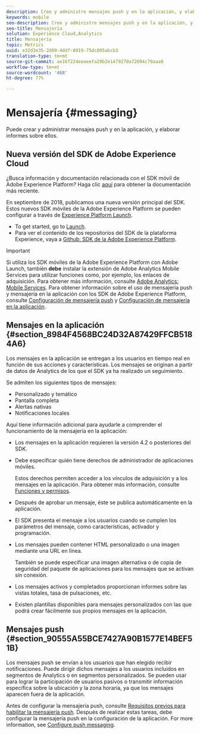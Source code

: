 ```yaml
---
description: Cree y administre mensajes push y en la aplicación, y elabore informes sobre ellos.
keywords: mobile
seo-description: Cree y administre mensajes push y en la aplicación, y elabore informes sobre ellos.
seo-title: Mensajería
solution: Experience Cloud,Analytics
title: Mensajería
topic: Metrics
uuid: e32d3e35-2d09-4ddf-8919-75dc895abcb3
translation-type: tm+mt
source-git-commit: ae16f224eeaeefa29b2e1479270a72694c79aaa0
workflow-type: tm+mt
source-wordcount: '468'
ht-degree: 77%

---
```



# Mensajería {#messaging}

Puede crear y administrar mensajes push y en la aplicación, y elaborar informes sobre ellos.

## Nueva versión del SDK de Adobe Experience Cloud

¿Busca información y documentación relacionada con el SDK móvil de Adobe Experience Platform? Haga clic [aquí](https://aep-sdks.gitbook.io/docs/) para obtener la documentación más reciente.

En septiembre de 2018, publicamos una nueva versión principal del SDK. Estos nuevos SDK móviles de la Adobe Experience Platform se pueden configurar a través de [Experience Platform Launch](https://www.adobe.com/es/experience-platform/launch.html).

* To get started, go to [Launch](https://launch.adobe.com/).
* Para ver el contenido de los repositorios del SDK de la plataforma Experience, vaya a [Github: SDK de la Adobe Experience Platform](https://github.com/Adobe-Marketing-Cloud/acp-sdks).

>[!IMPORTANT]
>
> Si utiliza los SDK móviles de la Adobe Experience Platform con Adobe Launch, también **debe** instalar la extensión de Adobe Analytics Mobile Services para utilizar funciones como, por ejemplo, los enlaces de adquisición. Para obtener más información, consulte [Adobe Analytics: Mobile Services](https://aep-sdks.gitbook.io/docs/using-mobile-extensions/adobe-analytics-mobile-services). Para obtener información sobre el uso de mensajería push y mensajería en la aplicación con los SDK de Adobe Experience Platform, consulte [Configuración de mensajería push](https://aep-sdks.gitbook.io/docs/using-mobile-extensions/adobe-analytics-mobile-services#set-up-push-messaging) y [Configuración de mensajería en la aplicación](https://aep-sdks.gitbook.io/docs/using-mobile-extensions/adobe-analytics-mobile-services#set-up-in-app-messaging).

## Mensajes en la aplicación {#section_8984F4568BC24D32A87429FFCB5184A6}

Los mensajes en la aplicación se entregan a los usuarios en tiempo real en función de sus acciones y características. Los mensajes se originan a partir de datos de Analytics de los que el SDK ya ha realizado un seguimiento.

Se admiten los siguientes tipos de mensajes:

* Personalizado y temático
* Pantalla completa
* Alertas nativas
* Notificaciones locales

Aquí tiene información adicional para ayudarle a comprender el funcionamiento de la mensajería en la aplicación:

* Los mensajes en la aplicación requieren la versión 4.2 o posteriores del SDK.
* Debe especificar quién tiene derechos de administrador de aplicaciones móviles.

   Estos derechos permiten acceder a los vínculos de adquisición y a los mensajes en la aplicación. Para obtener más información, consulte [Funciones y permisos](/help/using/gs/c-mob-roles-and-permissions.md).
* Después de aprobar un mensaje, éste se publica automáticamente en la aplicación.
* El SDK presenta el mensaje a los usuarios cuando se cumplen los parámetros del mensaje, como características, activador y programación.
* Los mensajes pueden contener HTML personalizado o una imagen mediante una URL en línea.

   También se puede especificar una imagen alternativa o de copia de seguridad del paquete de aplicaciones para los mensajes que se activan sin conexión.
* Los mensajes activos y completados proporcionan informes sobre las vistas totales, tasa de pulsaciones, etc.
* Existen plantillas disponibles para mensajes personalizados con las que podrá crear fácilmente sus propios mensajes en la aplicación.

## Mensajes push {#section_90555A55BCE7427A90B1577E14BEF51B}

Los mensajes push se envían a los usuarios que han elegido recibir notificaciones. Puede dirigir dichos mensajes a los usuarios incluidos en segmentos de Analytics o en segmentos personalizados. Se pueden usar para lograr la participación de usuarios pasivos o transmitir información específica sobre la ubicación y la zona horaria, ya que los mensajes aparecen fuera de la aplicación.

Antes de configurar la mensajería push, consulte [Requisitos previos para habilitar la mensajería push](/help/using/c-manage-app-settings/c-mob-confg-app/configure-push-messaging/prerequisites-push-messaging.md). Después de realizar estas tareas, debe configurar la mensajería push en la configuración de la aplicación. For more information, see [Configure push messaging](/help/using/c-manage-app-settings/c-mob-confg-app/configure-push-messaging/configure-push-messaging.md).
